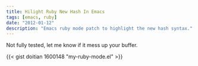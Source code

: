 ```yaml
---
title: Hilight Ruby New Hash In Emacs
tags: [emacs, ruby]
date: "2012-01-12"
description: "Emacs ruby mode patch to highlight the new hash syntax."
---
```


Not fully tested, let me know if it mess up your buffer.

{{< gist doitian 1600148 "my-ruby-mode.el" >}}
